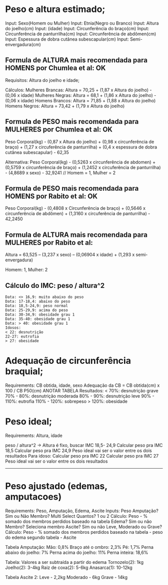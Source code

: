 # Peso e altura estimado;
Input: Sexo(Homem ou Mulher)
Input: Etnia(Negro ou Branco)
Input: Altura do joelho(cm)
Input: (idade)
Input: Circunferência do braço(cm)
Input: Circunferência de panturrilha(cm)
Input: Circunferência de abdômen(cm)
Input: Espessura de dobra cutânea subescapular(cm)
Input: Semi-envergadura(cm)

## Formula de ALTURA mais recomendada para HOMENS por Chumlea et al: OK
Requisitos: Altura do joelho e idade;

Cálculos: 
Mulheres Brancas: Altura = 70,25 + (1,87 x Altura do joelho) - (0,06 x idade)
Mulheres Negras: Altura = 68,1 + (1,86 x Altura do joelho) - (0,06 x idade)
Homens Brancos: Altura = 71,85 + (1,88 x Altura do joelho)
Homens Negros: Altura = 73,42 + (1,79 x Altura do joelho)


## Formula de PESO mais recomendada para MULHERES por Chumlea et al: OK

Peso Corporal(kg) - (0,87 x Altura do joelho) + (0,98 x circunferência de braço) + (1,27 x circuferência de panturrilha) + (0,4 x espessura de dobra cutânea subescapular) - 62,35

Alternativa: Peso Corporal(kg) - (0,5263 x circunferência de abdomen) + (0,5759 x circunferência de braço) + (1,2452 x circuferência de panturrilha) - (4,8689 x sexo) - 32,9241 // Homem = 1, Mulher = 2


## Formula de PESO mais recomendada para HOMENS por Rabito et al: OK

Peso Corporal(kg) - (0,4808 x Circunferência de braço) + (0,5646 x circunferência de abdômen) + (1,3160 x circuferência de panturrilha) - 42,2450

## Formula de ALTURA mais recomendada para MULHERES por Rabito et al:

Altura = 63,525 – (3,237 x sexo) – (0,06904 x idade) + (1,293 x semi-envergadura)

Homem: 1, Mulher: 2

## Cálculo do IMC: peso / altura^2
    Data: <> 16,9: muito abaixo do peso
    Data: 17-18,4: abaixo do peso
    Data: 18,5-24,9: peso normal
    Data: 25-29,9: acima do peso
    Data: 30-34,9: obesidade grau 1
    Data: 35-40: obesidade grau 1
    Data: > 40: obesidade grau 1
    Idosos:
    < 22: desnutrição
    22-27: eutrofia
    > 27: obesidade



# Adequação de circunferência braquial;
Requirements: CB obtida, idade, sexo
Adequação da CB = CB obtida(cm) x 100 / CB P50(cm)
ANOTAR TABELA
Resultados:
    < 70%: desnutrição grave
    70% - 80%: desnutrição moderada
    80% - 90%: desnutrição leve
    90% - 110%: eutrofia
    110% - 120%: sobrepeso
    > 120%: obesidade


# Peso ideal;
Requirements: Altura, idade

 peso / altura^2 -> Altura é fixo, buscar IMC 18,5- 24,9
 Calcular peso pra IMC 18,5
 Calcular peso pra IMC 24,9
 Peso ideal vai ser o valor entre os dois resultados
 Para idoso:
Calcular peso pra IMC 22
 Calcular peso pra IMC 27
 Peso ideal vai ser o valor entre os dois resultados

-------------------------------------------

# Peso ajustado (edemas, amputacoes)
Requirements: Peso, Amputação, Edema, Ascite
Inputs: 
Peso
Amputação? Sim ou Não
Membro? Multi Select
Quantos? 1 ou 2
Cálculo: Peso - % somado dos membros perdidos baseado na tabela
Edema? Sim ou não
    Membro? Seleciona membro
Ascite? Sim ou não
    Leve, Moderado ou Grave?
Cálculo: Peso - % somado dos membros perdidos baseado na tabela - peso do edema segundo tabela - Ascite

Tabela Amputação:
Mão: 0,8%
Braço até o ombro: 2,3%
Pé: 1,7%
Perna abaixo do joelho: 7%
Perna acima do joelho: 11%
Perna inteira: 18,6%

Tabela: Valores a ser subtraída a partir do edema
Tornozelo(2): 1kg
Joelho(2): 3-4kg
Raiz de coxa(2): 5-6kg
Anasarca(1): 10-12kg

Tabela Ascite 2:
Leve - 2,2kg
Moderado - 6kg
Grave - 14kg